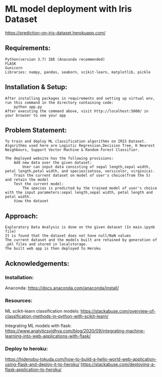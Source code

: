 # ML model deployment with Iris Dataset

https://prediction-on-iris-dataset.herokuapp.com/

## Requirements:
	Python(version 3.7) IDE (Anaconda recommended)
	FLASK 
	Gunicorn
	Libraries: numpy, pandas, seaborn, scikit-learn, matplotlib, pickle

## Installation & Setup:
	After installing packages in requirements and setting up virtual env,
	run this command in the directory containing code:
		python app.py
	After executing the command above, visit http://localhost:5000/ in your browser to see your app

## Problem Statement:
	To train and deploy ML classification algorithms on IRIS Dataset. 
	Algorithms used here are Logistic Regression,Decision Tree, K Nearest Neighbours, Support Vector Machine & Random Forest Classifier.

	The deployed website has the following provisions:
		Add new data over the given dataset: 
			User can input data consisting of sepal length,sepal width, petal length,petal width, and species(setosa, versicolor, virginica). 
		Train the current dataset on model of user's choice(from the 5) and retain the model
		Test the current model: 
			The species is predicted by the trained model of user's choice with the input parameters:sepal length,sepal width, petal length and petal width.
		View the dataset

## Approach:
	Exploratory Data Analysis is done on the given dataset (In main.ipynb file)
	It is found that the dataset does not have null/NaN values
	The current dataset and the models built are retained by generation of .pkl files and stored in localstorage.
	The built web app is then deployed to Heroku

## Acknowledgements:
### Installation:
Anaconda: https://docs.anaconda.com/anaconda/install/

### Resources:
ML scikit-learn classification models:
https://stackabuse.com/overview-of-classification-methods-in-python-with-scikit-learn/

Integrating ML models with flask: 
https://www.analyticsvidhya.com/blog/2020/09/integrating-machine-learning-into-web-applications-with-flask/

### Deploy to heroku:
https://hidenobu-tokuda.com/how-to-build-a-hello-world-web-application-using-flask-and-deploy-it-to-heroku/
https://stackabuse.com/deploying-a-flask-application-to-heroku/
	
	
	
		

